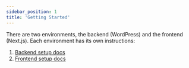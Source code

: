 ```yaml
---
sidebar_position: 1
title: 'Getting Started'
---
```


There are two environments, the backend (WordPress) and the frontend (Next.js). Each environment has its own instructions:

1. [Backend setup docs](/docs/backend)
2. [Frontend setup docs](/docs/frontend)
